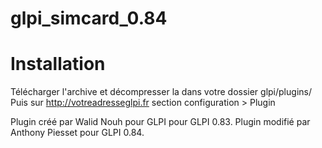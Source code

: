 glpi_simcard_0.84
=================
Installation
=================
Télécharger l'archive et décompresser la dans votre dossier glpi/plugins/
Puis sur http://votreadresseglpi.fr section configuration > Plugin

Plugin créé par Walid Nouh pour GLPI pour GLPI 0.83.
Plugin modifié par Anthony Piesset pour GLPI 0.84.
